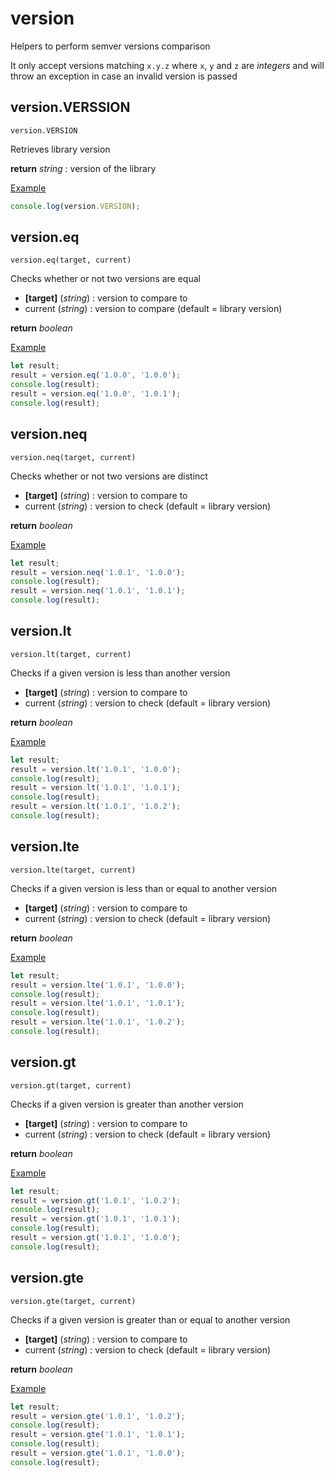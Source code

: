 # version

Helpers to perform semver versions comparison

It only accept versions matching `x.y.z` where `x`, `y` and `z` are *integers* and will throw an exception in case an invalid version is passed

## version.VERSSION

`version.VERSION`

Retrieves library version

**return** *string* : version of the library

<u>Example</u>

```js
console.log(version.VERSION);
```

## version.eq

`version.eq(target, current)`

Checks whether or not two versions are equal

* **[target]** (*string*) : version to compare to
* current (*string*) : version to compare (default = library version)

**return** *boolean*

<u>Example</u>

```js
let result;
result = version.eq('1.0.0', '1.0.0');
console.log(result);
result = version.eq('1.0.0', '1.0.1');
console.log(result);
```

## version.neq

`version.neq(target, current)`

Checks whether or not two versions are distinct

* **[target]** (*string*) : version to compare to
* current (*string*) : version to check (default = library version)

**return** *boolean*

<u>Example</u>

```js
let result;
result = version.neq('1.0.1', '1.0.0');
console.log(result);
result = version.neq('1.0.1', '1.0.1');
console.log(result);
```

## version.lt

`version.lt(target, current)`

Checks if a given version is less than another version

* **[target]** (*string*) : version to compare to
* current (*string*) : version to check (default = library version)

**return** *boolean*

<u>Example</u>

```js
let result;
result = version.lt('1.0.1', '1.0.0');
console.log(result);
result = version.lt('1.0.1', '1.0.1');
console.log(result);
result = version.lt('1.0.1', '1.0.2');
console.log(result);
```

## version.lte

`version.lte(target, current)`

Checks if a given version is less than or equal to another version

* **[target]** (*string*) : version to compare to
* current (*string*) : version to check (default = library version)

**return** *boolean*

<u>Example</u>

```js
let result;
result = version.lte('1.0.1', '1.0.0');
console.log(result);
result = version.lte('1.0.1', '1.0.1');
console.log(result);
result = version.lte('1.0.1', '1.0.2');
console.log(result);
```

## version.gt

`version.gt(target, current)`

Checks if a given version is greater than another version

* **[target]** (*string*) : version to compare to
* current (*string*) : version to check (default = library version)

**return** *boolean*

<u>Example</u>

```js
let result;
result = version.gt('1.0.1', '1.0.2');
console.log(result);
result = version.gt('1.0.1', '1.0.1');
console.log(result);
result = version.gt('1.0.1', '1.0.0');
console.log(result);
```

## version.gte

`version.gte(target, current)`

Checks if a given version is greater than or equal to another version

* **[target]** (*string*) : version to compare to
* current (*string*) : version to check (default = library version)

**return** *boolean*

<u>Example</u>

```js
let result;
result = version.gte('1.0.1', '1.0.2');
console.log(result);
result = version.gte('1.0.1', '1.0.1');
console.log(result);
result = version.gte('1.0.1', '1.0.0');
console.log(result);
```
